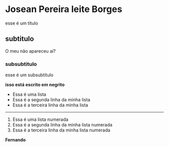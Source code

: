 # Josean Pereira leite Borges
esse é um titulo
## subtitulo
O meu não apareceu aí?
### subsubtitulo
esse é um subsubtitulo

**isso está escrito em negrito**

- Essa é uma lista
- Essa é a segunda linha da minha lista
- Essa é a terceira linha da minha lista
---
1. Essa é uma lista numerada
2. Essa é a segunda linha da minha lista numerada
3. Essa é a terceira linha da minha lista numerada 

**Fernando**
